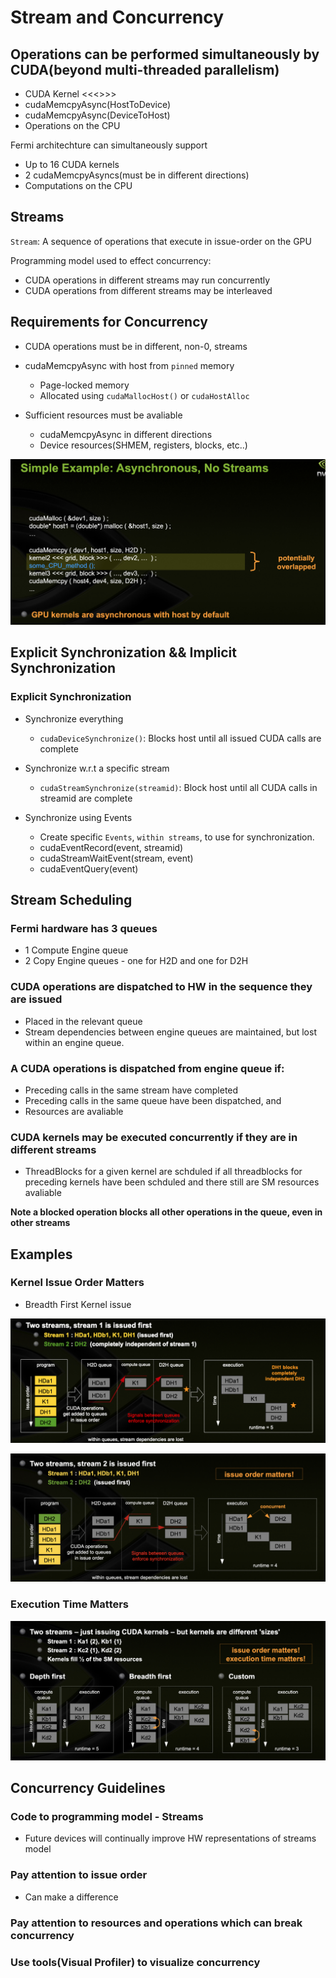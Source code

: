 # Stream and Concurrency

## Operations can be performed simultaneously by CUDA(beyond multi-threaded parallelism)

- CUDA Kernel <<<>>>
- cudaMemcpyAsync(HostToDevice)
- cudaMemcpyAsync(DeviceToHost)
- Operations on the CPU

Fermi architechture can simultaneously support
- Up to 16 CUDA kernels
- 2 cudaMemcpyAsyncs(must be in different directions)
- Computations on the CPU


## Streams

`Stream`: A sequence of operations that execute in issue-order on the GPU


Programming model used to effect concurrency:

- CUDA operations in different streams may run concurrently
- CUDA operations from different streams may be interleaved


## Requirements for Concurrency

- CUDA operations must be in different, non-0, streams
- cudaMemcpyAsync with host from `pinned` memory
    - Page-locked memory
    - Allocated using `cudaMallocHost()` or `cudaHostAlloc`

- Sufficient resources must be avaliable
    - cudaMemcpyAsync in different directions
    - Device resources(SHMEM, registers, blocks, etc..)

![](../imgs/mp08_note2.png)


## Explicit Synchronization && Implicit Synchronization

### Explicit Synchronization

- Synchronize everything

    - `cudaDeviceSynchronize()`: Blocks host until all issued CUDA calls are complete
- Synchronize w.r.t a specific stream

    - `cudaStreamSynchronize(streamid)`: Block host until all CUDA calls in streamid are complete

- Synchronize using Events

    - Create specific `Events`, `within streams`, to use for synchronization.
    - cudaEventRecord(event, streamid)
    - cudaStreamWaitEvent(stream, event)
    - cudaEventQuery(event)

## Stream Scheduling

### Fermi hardware has 3 queues

- 1 Compute Engine queue
- 2 Copy Engine queues - one for H2D and one for D2H

### CUDA operations are dispatched to HW in the sequence they are issued

- Placed in the relevant queue
- Stream dependencies between engine queues are maintained, but lost within an engine queue.

### A CUDA operations is dispatched from engine queue if:

- Preceding calls in the same stream have completed
- Preceding calls in the same queue have been dispatched, and
- Resources are avaliable

### CUDA kernels may be executed concurrently if they are in different streams
- ThreadBlocks for a given kernel are schduled if all threadblocks for preceding kernels have been schduled and there still are SM resources avaliable

**Note a blocked operation blocks all other operations in the queue, even in other streams**

## Examples

### Kernel Issue Order Matters

- Breadth First Kernel issue 


![](../imgs/mp08_note3.png)

![](../imgs/mp08_note4.png)

### Execution Time Matters

![](../imgs/mp08_note5.png)


## Concurrency Guidelines

### Code to programming model - Streams

- Future devices will continually improve HW representations of streams model

### Pay attention to issue order

- Can make a difference

### Pay attention to resources and operations which can break concurrency

### Use tools(Visual Profiler) to visualize concurrency




